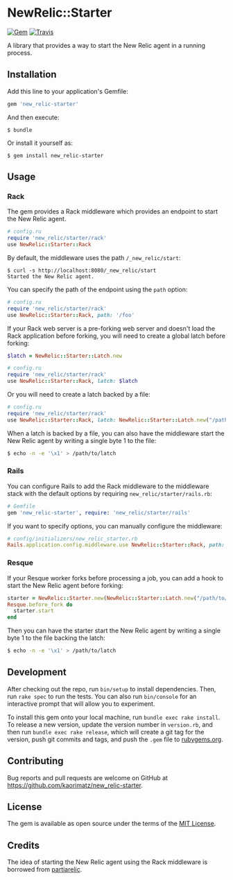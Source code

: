 # NewRelic::Starter

[![Gem](https://img.shields.io/gem/v/new_relic-starter.svg?style=flat-square)](https://rubygems.org/gems/new_relic-starter)
[![Travis](https://img.shields.io/travis/kaorimatz/new_relic-starter.svg?style=flat-square)](https://travis-ci.org/kaorimatz/new_relic-starter)

A library that provides a way to start the New Relic agent in a running process.

## Installation

Add this line to your application's Gemfile:

```ruby
gem 'new_relic-starter'
```

And then execute:

    $ bundle

Or install it yourself as:

    $ gem install new_relic-starter

## Usage

### Rack

The gem provides a Rack middleware which provides an endpoint to start the New Relic agent.

```ruby
# config.ru
require 'new_relic/starter/rack'
use NewRelic::Starter::Rack
```

By default, the middleware uses the path `/_new_relic/start`:

```
$ curl -s http://localhost:8080/_new_relic/start
Started the New Relic agent.
```

You can specify the path of the endpoint using the `path` option:

```ruby
# config.ru
require 'new_relic/starter/rack'
use NewRelic::Starter::Rack, path: '/foo'
```

If your Rack web server is a pre-forking web server and doesn't load the Rack application before forking, you will need to create a global latch before forking:

```ruby
$latch = NewRelic::Starter::Latch.new

# config.ru
require 'new_relic/starter/rack'
use NewRelic::Starter::Rack, latch: $latch
```

Or you will need to create a latch backed by a file:

```ruby
# config.ru
require 'new_relic/starter/rack'
use NewRelic::Starter::Rack, latch: NewRelic::Starter::Latch.new("/path/to/latch")
```

When a latch is backed by a file, you can also have the middleware start the New Relic agent by writing a single byte 1 to the file:

```sh
$ echo -n -e '\x1' > /path/to/latch
```

### Rails

You can configure Rails to add the Rack middleware to the middleware stack with the default options by requiring `new_relic/starter/rails.rb`:

```ruby
# Gemfile
gem 'new_relic-starter', require: 'new_relic/starter/rails'
```

If you want to specify options, you can manually configure the middleware:

```ruby
# config/initializers/new_relic_starter.rb
Rails.application.config.middleware.use NewRelic::Starter::Rack, path: '/foo'
```

### Resque

If your Resque worker forks before processing a job, you can add a hook to start the New Relic agent before forking:

```ruby
starter = NewRelic::Starter.new(NewRelic::Starter::Latch.new("/path/to/latch"))
Resque.before_fork do
  starter.start
end
```

Then you can have the starter start the New Relic agent by writing a single byte 1 to the file backing the latch:

```sh
$ echo -n -e '\x1' > /path/to/latch
```

## Development

After checking out the repo, run `bin/setup` to install dependencies. Then, run `rake spec` to run the tests. You can also run `bin/console` for an interactive prompt that will allow you to experiment.

To install this gem onto your local machine, run `bundle exec rake install`. To release a new version, update the version number in `version.rb`, and then run `bundle exec rake release`, which will create a git tag for the version, push git commits and tags, and push the `.gem` file to [rubygems.org](https://rubygems.org).

## Contributing

Bug reports and pull requests are welcome on GitHub at https://github.com/kaorimatz/new_relic-starter.

## License

The gem is available as open source under the terms of the [MIT License](https://opensource.org/licenses/MIT).

## Credits

The idea of starting the New Relic agent using the Rack middleware is borrowed from [partiarelic](https://github.com/wata-gh/partiarelic).
